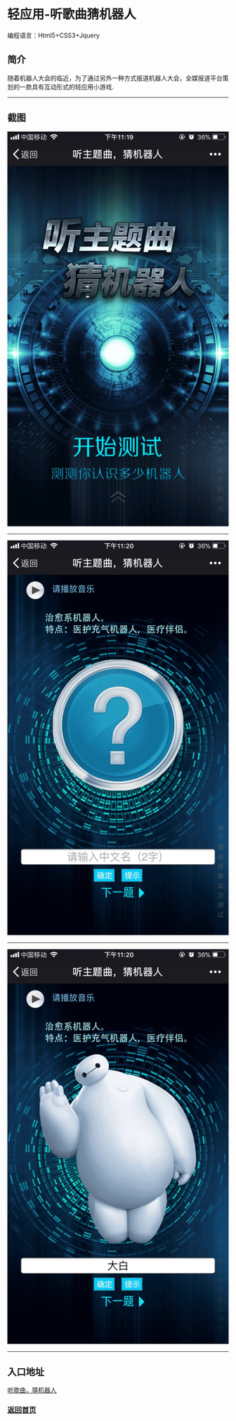 # 轻应用-听歌曲猜机器人
<p>编程语言：Html5+CSS3+Jquery</p>

## 简介

随着机器人大会的临近，为了通过另外一种方式报道机器人大会，全媒报道平台策划的一款具有互动形式的轻应用小游戏.

----

## 截图

![](https://github.com/perixiaowan/MarkdownPhotos/blob/master/project/guessrobots/1.jpeg?raw=true)

----

![](https://github.com/perixiaowan/MarkdownPhotos/blob/master/project/guessrobots/2.jpeg?raw=true)

----

![](https://github.com/perixiaowan/MarkdownPhotos/blob/master/project/guessrobots/3.jpeg?raw=true)

----

## 入口地址

[听歌曲，猜机器人](http://www.liuxiaowan.com/guessrobots)

### [返回首页](http://www.liuxiaowan.com/keynote/)

